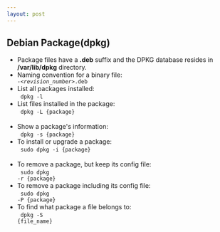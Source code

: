 ```yaml
---
layout: post
---
```

## Debian Package(dpkg)
- Package files have a **.deb** suffix and the DPKG database resides in **/var/lib/dpkg** directory.
- Naming convention for a binary file: 
<code> <name>_<version>-<revision_number>_<architecture>.deb </code>
- List all packages installed: <br>
<code> dpkg -l </code> <br>
- List files installed in the package: <br>
<code> dpkg -L {package} </code> <br>
- Show a package's information: <br>
<code> dpkg -s {package} </code> <br>
- To install or upgrade a package: <br>
<code> sudo dpkg -i {package} </code> <br>
- To remove a package, but keep its config file: <br> 
<code> sudo dpkg -r {package} </code> <br>
- To remove a package including its config file: <br> 
<code> sudo dpkg -P {package} </code> <br>
- To find what package a file belongs to: <br>
<code> dpkg -S {file_name} </code> <br>
